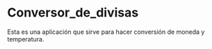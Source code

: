 # Conversor_de_divisas
Esta es una aplicación que sirve para hacer conversión de moneda y temperatura. 
